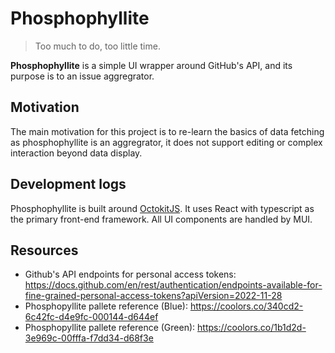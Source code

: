 # Phosphophyllite

> Too much to do, too little time.

**Phosphophyllite** is a simple UI wrapper around GitHub's API, and its purpose is to an issue aggregrator.

## Motivation

The main motivation for this project is to re-learn the basics of data fetching as phosphophyllite is an aggregrator, it does not support editing or complex interaction beyond data display.

## Development logs

Phosphophyllite is built around [OctokitJS](https://github.com/octokit/octokit.js/). It uses React with typescript as the primary front-end framework. All UI components are handled by MUI.

## Resources

- Github's API endpoints for personal access tokens: https://docs.github.com/en/rest/authentication/endpoints-available-for-fine-grained-personal-access-tokens?apiVersion=2022-11-28
- Phosphopyllite pallete reference (Blue): https://coolors.co/340cd2-6c42fc-d4e9fc-000144-d644ef
- Phosphopyllite pallete reference (Green): https://coolors.co/1b1d2d-3e969c-00fffa-f7dd34-d68f3e
